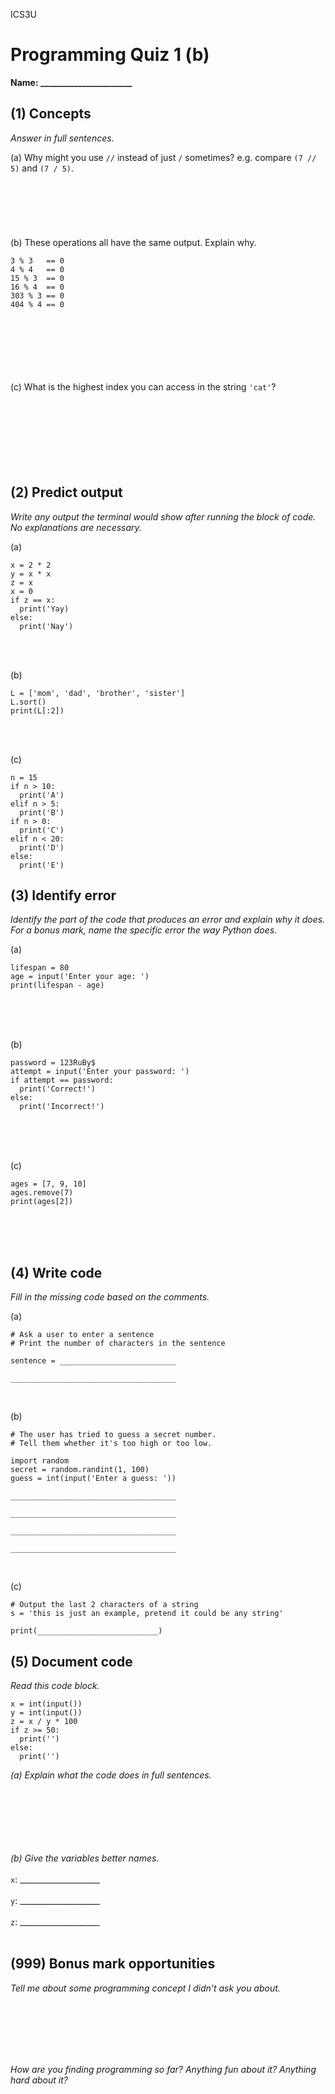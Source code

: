 ICS3U

# Programming Quiz 1 (b)

**Name: ______________________**

## (1) Concepts

*Answer in full sentences.*

(a) Why might you use `//` instead of just `/` sometimes? e.g. compare `(7 // 5)` and `(7 / 5)`.
<br><br><br><br><br><br><br>
(b) These operations all have the same output. Explain why.

```
3 % 3   == 0
4 % 4   == 0
15 % 3  == 0
16 % 4  == 0
303 % 3 == 0
404 % 4 == 0
```
<br><br><br><br><br><br>
(c) What is the highest index you can access in the string `'cat'`?
<br><br><br><br><br><br><br><br>

<div style="page-break-after: always"></div>

## (2) Predict output

*Write any output the terminal would show after running the block of code.<br>No explanations are necessary.*

(a)
```
x = 2 * 2
y = x * x
z = x
x = 0
if z == x:
  print('Yay)
else:
  print('Nay')
```
<br><br>

(b)
```
L = ['mom', 'dad', 'brother', 'sister']
L.sort()
print(L[:2])
```
<br><br>

(c)
```
n = 15
if n > 10:
  print('A')
elif n > 5:
  print('B')
if n > 0:
  print('C')
elif n < 20:
  print('D')
else:
  print('E')
```

<div style="page-break-after: always"></div>

## (3) Identify error

*Identify the part of the code that produces an error and explain why it does. For a bonus mark, name the specific error the way Python does.*

(a)
```
lifespan = 80
age = input('Enter your age: ')
print(lifespan - age)
```
<br><br><br>

(b)
```
password = 123RuBy$
attempt = input('Enter your password: ')
if attempt == password:
  print('Correct!')
else:
  print('Incorrect!')
```
<br><br><br>

(c)
```
ages = [7, 9, 10]
ages.remove(7)
print(ages[2])
```
<br><br><br>

<div style="page-break-after: always"></div>

## (4) Write code

*Fill in the missing code based on the comments.*

(a)
```
# Ask a user to enter a sentence
# Print the number of characters in the sentence

sentence = __________________________

_____________________________________
```
<br>

(b)
```
# The user has tried to guess a secret number.
# Tell them whether it's too high or too low.

import random
secret = random.randint(1, 100)
guess = int(input('Enter a guess: '))

_____________________________________

_____________________________________

_____________________________________

_____________________________________
```
<br>

(c)
```
# Output the last 2 characters of a string
s = 'this is just an example, pretend it could be any string'

print(___________________________)
```

<div style="page-break-after: always"></div>

## (5) Document code

*Read this code block.*

```
x = int(input())
y = int(input())
z = x / y * 100
if z >= 50:
  print('')
else:
  print('')
```

*(a) Explain what the code does in full sentences.*
<br>
<br>
<br>
<br>
<br>
<br>
<br>

*(b) Give the variables better names.*
<br><br>
`x`: ____________________
<br><br>
`y`: ____________________
<br><br>
`z`: ____________________
<br><br>

## (999) Bonus mark opportunities

*Tell me about some programming concept I didn't ask you about.*

<br><br><br><br>
<br>

*How are you finding programming so far? Anything fun about it? Anything hard about it?*
